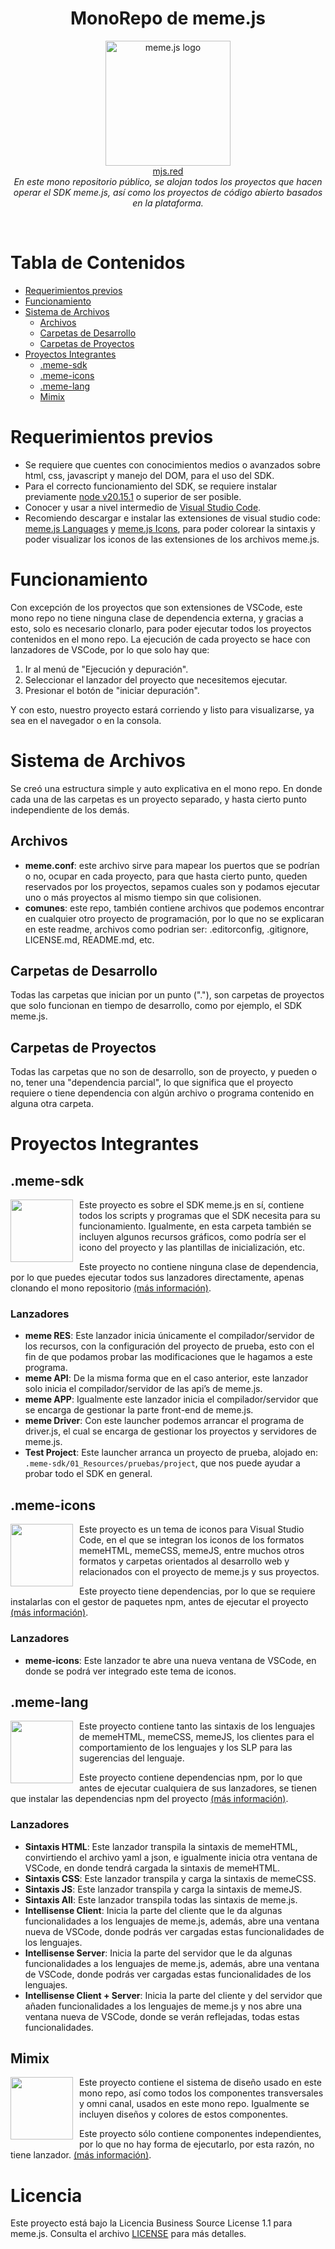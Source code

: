 <h1 align="center">MonoRepo de meme.js</h1>

<p align="center">
	<a href="https://mjs.red">
		<img src="https://intal.notion.site/image/https%3A%2F%2Fprod-files-secure.s3.us-west-2.amazonaws.com%2Fc69d89ae-6d74-4cee-9ad1-911445e97f2e%2F9a9cb040-fd34-43ad-b3ad-257bba33b9f0%2Fbig512.png?table=block&id=c7c9fac4-d391-4623-9d65-bfc4fd123c07&spaceId=c69d89ae-6d74-4cee-9ad1-911445e97f2e&width=1020&userId=&cache=v2" alt="meme.js logo" width="200px" height="200px"/>
	</a>
	<br>
	<a href="https://mjs.red">mjs.red</a>
	<br>
	<i>En este mono repositorio público, se alojan todos los proyectos que hacen operar el SDK meme.js, así como los proyectos de código abierto basados en la plataforma.</i>
	<br>
</p>
<br>

# Tabla de Contenidos
- [Requerimientos previos](#requerimientos-previos)
- [Funcionamiento](#funcionamiento)
- [Sistema de Archivos](#sistema-de-archivos)
  - [Archivos](#archivos)
  - [Carpetas de Desarrollo](#carpetas-de-desarrollo)
  - [Carpetas de Proyectos](#carpetas-de-proyectos)
- [Proyectos Integrantes](#proyectos-integrantes)
  - [.meme-sdk](#meme-sdk)
  - [.meme-icons](#meme-icons)
  - [.meme-lang](#meme-lang)
  - [Mimix](#mimix)

# Requerimientos previos
- Se requiere que cuentes con conocimientos medios o avanzados sobre html, css, javascript y manejo del DOM, para el uso del SDK.
- Para el correcto funcionamiento del SDK, se requiere instalar previamente [node v20.15.1](https://nodejs.org/en/download/package-manager) o superior de ser posible.
- Conocer y usar a nivel intermedio de [Visual Studio Code](https://code.visualstudio.com/).
- Recomiendo descargar e instalar las extensiones de visual studio code: [meme.js Languages](https://marketplace.visualstudio.com/items?itemName=memejs.meme-lang) y [meme.js Icons](https://marketplace.visualstudio.com/items?itemName=memejs.meme-icons), para poder colorear la sintaxis y poder visualizar los iconos de las extensiones de los archivos meme.js.

# Funcionamiento
Con excepción de los proyectos que son extensiones de VSCode, este mono repo no tiene ninguna clase de dependencia externa, y gracias a esto, solo es necesario clonarlo, para poder ejecutar todos los proyectos contenidos en el mono repo. La ejecución de cada proyecto se hace con lanzadores de VSCode, por lo que solo hay que:

1) Ir al menú de "Ejecución y depuración".
2) Seleccionar el lanzador del proyecto que necesitemos ejecutar.
3) Presionar el botón de "iniciar depuración".

Y con esto, nuestro proyecto estará corriendo y listo para visualizarse, ya sea en el navegador o en la consola.

# Sistema de Archivos
Se creó una estructura simple y auto explicativa en el mono repo. En donde cada una de las carpetas es un proyecto separado, y hasta cierto punto independiente de los demás.

## Archivos
* <b>meme.conf</b>: este archivo sirve para mapear los puertos que se podrían o no, ocupar en cada proyecto, para que hasta cierto punto, queden reservados por los proyectos, sepamos cuales son y podamos ejecutar uno o más proyectos al mismo tiempo sin que colisionen.
* <b>comunes</b>: este repo, también contiene archivos que podemos encontrar en cualquier otro proyecto de programación, por lo que no se explicaran en este readme, archivos como podrian ser: .editorconfig, .gitignore, LICENSE.md, README.md, etc.

## Carpetas de Desarrollo
Todas las carpetas que inician por un punto ("."), son carpetas de proyectos que solo funcionan en tiempo de desarrollo, como por ejemplo, el SDK meme.js.

## Carpetas de Proyectos
Todas las carpetas que no son de desarrollo, son de proyecto, y pueden o no, tener una "dependencia parcial", lo que significa que el proyecto requiere o tiene dependencia con algún archivo o programa contenido en alguna otra carpeta.

# Proyectos Integrantes

## .meme-sdk
<img align="left" src="https://intal.notion.site/image/https%3A%2F%2Fprod-files-secure.s3.us-west-2.amazonaws.com%2Fc69d89ae-6d74-4cee-9ad1-911445e97f2e%2F6bd6ab72-d716-4686-8d32-5a8ed660ba7f%2Fbig256.png?table=block&id=230affd7-c2f7-4b82-a494-b452cae78760&spaceId=c69d89ae-6d74-4cee-9ad1-911445e97f2e&width=510&userId=&cache=v2" width=100 style="float:left;margin-right:10px"/>

Este proyecto es sobre el SDK meme.js en sí, contiene todos los scripts y programas que el SDK necesita para su funcionamiento. Igualmente, en esta carpeta también se incluyen algunos recursos gráficos, como podría ser el icono del proyecto y las plantillas de inicialización, etc.

Este proyecto no contiene ninguna clase de dependencia, por lo que puedes ejecutar todos sus lanzadores directamente, apenas clonando el mono repositorio [(más información)](https://mjs.red).
<br>
### Lanzadores
* <b>meme RES</b>: Este lanzador inicia únicamente el compilador/servidor de los recursos, con la configuración del proyecto de prueba, esto con el fin de que podamos probar las modificaciones que le hagamos a este programa.
* <b>meme API</b>: De la misma forma que en el caso anterior, este lanzador solo inicia el compilador/servidor de las api’s de meme.js.
* <b>meme APP</b>: Igualmente este lanzador inicia el compilador/servidor que se encarga de gestionar la parte front-end de meme.js.
* <b>meme Driver</b>: Con este launcher podemos arrancar el programa de driver.js, el cual se encarga de gestionar los proyectos y servidores de meme.js.
* <b>Test Project</b>: Este launcher arranca un proyecto de prueba, alojado en: ```.meme-sdk/01_Resources/pruebas/project```, que nos puede ayudar a probar todo el SDK en general.

## .meme-icons
<img align="left" src="https://intal.notion.site/image/https%3A%2F%2Fprod-files-secure.s3.us-west-2.amazonaws.com%2Fc69d89ae-6d74-4cee-9ad1-911445e97f2e%2F8320c3f7-82bf-4ec8-97ab-6a67a97448b3%2Fbig256.png?table=block&id=dbd3c8be-95ff-4e8f-a016-0cbc1660c884&spaceId=c69d89ae-6d74-4cee-9ad1-911445e97f2e&width=510&userId=&cache=v2" width=100 style="float:left;margin-right:10px"/>

Este proyecto es un tema de iconos para Visual Studio Code, en el que se integran los iconos de los formatos memeHTML, memeCSS, memeJS, entre muchos otros formatos y carpetas orientados al desarrollo web y relacionados con el proyecto de meme.js y sus proyectos.

Este proyecto tiene dependencias, por lo que se requiere instalarlas con el gestor de paquetes npm, antes de ejecutar el proyecto [(más información)](https://mjs.red).

### Lanzadores
* <b>meme-icons</b>: Este lanzador te abre una nueva ventana de VSCode, en donde se podrá ver integrado este tema de iconos.

## .meme-lang
<img align="left" src="https://intal.notion.site/image/https%3A%2F%2Fprod-files-secure.s3.us-west-2.amazonaws.com%2Fc69d89ae-6d74-4cee-9ad1-911445e97f2e%2F07e5363a-94fc-4ee3-b307-ddd6d97f188c%2Fbig256.png?table=block&id=053d861f-ab83-406a-a36b-17c2cff44bdc&spaceId=c69d89ae-6d74-4cee-9ad1-911445e97f2e&width=510&userId=&cache=v2" width=100 style="float:left;margin-right:10px"/>

Este proyecto contiene tanto las sintaxis de los lenguajes de memeHTML, memeCSS, memeJS, los clientes para el comportamiento de los lenguajes y los SLP para las sugerencias del lenguaje.

Este proyecto contiene dependencias npm, por lo que antes de ejecutar cualquiera de sus lanzadores, se tienen que instalar las dependencias npm del proyecto [(más información)](https://mjs.red).

### Lanzadores
* <b>Sintaxis HTML</b>: Este lanzador transpila la sintaxis de memeHTML, convirtiendo el archivo yaml a json, e igualmente inicia otra ventana de VSCode, en donde tendrá cargada la sintaxis de memeHTML.
* <b>Sintaxis CSS</b>: Este lanzador transpila y carga la sintaxis de memeCSS.
* <b>Sintaxis JS</b>: Este lanzador transpila y carga la sintaxis de memeJS.
* <b>Sintaxis All</b>: Este lanzador transpila todas las sintaxis de meme.js.
* <b>Intellisense Client</b>: Inicia la parte del cliente que le da algunas funcionalidades a los lenguajes de meme.js, además, abre una ventana nueva de VSCode, donde podrás ver cargadas estas funcionalidades de los lenguajes.
* <b>Intellisense Server</b>: Inicia la parte del servidor que le da algunas funcionalidades a los lenguajes de meme.js, además, abre una ventana de VSCode, donde podrás ver cargadas estas funcionalidades de los lenguajes.
* <b>Intellisense Client + Server</b>: Inicia la parte del cliente y del servidor que añaden funcionalidades a los lenguajes de meme.js y nos abre una ventana nueva de VSCode, donde se verán reflejadas, todas estas funcionalidades.

## Mimix
<img align="left" src="https://intal.notion.site/image/https%3A%2F%2Fprod-files-secure.s3.us-west-2.amazonaws.com%2Fc69d89ae-6d74-4cee-9ad1-911445e97f2e%2F029ba7c8-09e8-47ed-8ce0-84c0738df6fa%2Fbig256.png?table=block&id=24976d5f-ddbf-4de4-8896-e974394a0ed0&spaceId=c69d89ae-6d74-4cee-9ad1-911445e97f2e&width=510&userId=&cache=v2" width=100 style="float:left;margin-right:10px"/>

Este proyecto contiene el sistema de diseño usado en este mono repo, así como todos los componentes transversales y omni canal, usados en este mono repo. Igualmente se incluyen diseños y colores de estos componentes.

Este proyecto sólo contiene componentes independientes, por lo que no hay forma de ejecutarlo, por esta razón, no tiene lanzador. [(más información)](https://mjs.dev).

# Licencia
Este proyecto está bajo la Licencia Business Source License 1.1 para meme.js. Consulta el archivo [LICENSE](./LICENSE) para más detalles.